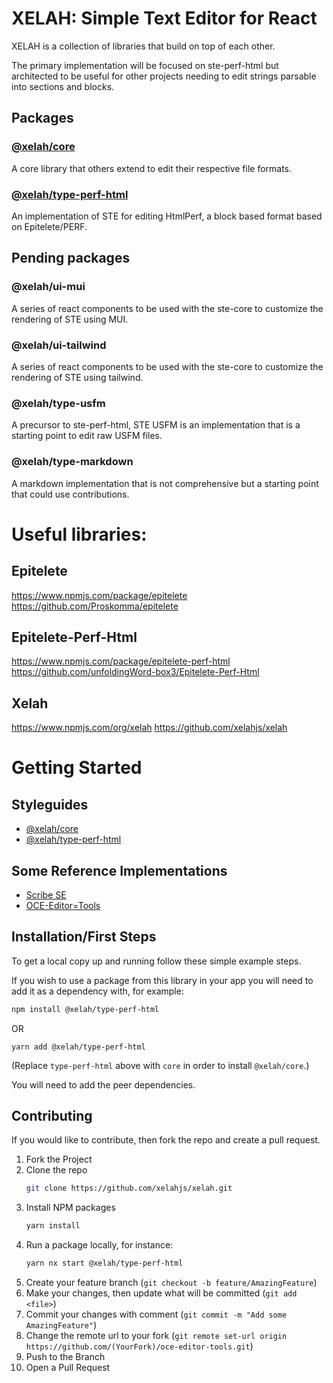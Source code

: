 # XELAH: Simple Text Editor for React

XELAH is a collection of libraries that build on top of each other. 

The primary implementation will be focused on ste-perf-html but architected to be useful for other projects needing to edit strings parsable into sections and blocks.

## Packages

### [@xelah/core](https://xelah-core.netlify.app/) 

A core library that others extend to edit their respective file formats.

### [@xelah/type-perf-html](https://xelah-type-perf-html.netlify.app/)

An implementation of STE for editing HtmlPerf, a block based format based on Epitelete/PERF.

## Pending packages

### @xelah/ui-mui

A series of react components to be used with the ste-core to customize the rendering of STE using MUI.

### @xelah/ui-tailwind

A series of react components to be used with the ste-core to customize the rendering of STE using tailwind.

### @xelah/type-usfm

A precursor to ste-perf-html, STE USFM is an implementation that is a starting point to edit raw USFM files.

### @xelah/type-markdown

A markdown implementation that is not comprehensive but a starting point that could use contributions.


# Useful libraries:

## Epitelete
https://www.npmjs.com/package/epitelete
https://github.com/Proskomma/epitelete

## Epitelete-Perf-Html
https://www.npmjs.com/package/epitelete-perf-html
https://github.com/unfoldingWord-box3/Epitelete-Perf-Html

## Xelah
https://www.npmjs.com/org/xelah
https://github.com/xelahjs/xelah 

# Getting Started

## Styleguides

- [@xelah/core](https://xelah-core.netlify.app/) 
- [@xelah/type-perf-html](https://xelah-type-perf-html.netlify.app/)

## Some Reference Implementations

- [Scribe SE](https://github.com/bible-technology/scribe-scripture-editor)
- [OCE-Editor=Tools](https://github.com/unfoldingword/oce-editor-tools)

## Installation/First Steps

To get a local copy up and running follow these simple example steps.

If you wish to use a package from this library in your app you will need to add it as a dependency with, for example:
```sh
npm install @xelah/type-perf-html
```
OR
```shell
yarn add @xelah/type-perf-html
```
(Replace `type-perf-html` above with `core` in order to install `@xelah/core`.)

You will need to add the peer dependencies.

<!-- CONTRIBUTING -->
## Contributing

If you would like to contribute, then fork the repo and create a pull request.

1. Fork the Project
2. Clone the repo
   ```sh
   git clone https://github.com/xelahjs/xelah.git
   ```
3. Install NPM packages
   ```sh
   yarn install
   ```
4. Run a package locally, for instance:
   ```sh
   yarn nx start @xelah/type-perf-html
   ``` 
5. Create your feature branch (`git checkout -b feature/AmazingFeature`)
6. Make your changes, then update what will be committed (`git add <file>`)
7. Commit your changes with comment (`git commit -m "Add some AmazingFeature"`)
8. Change the remote url to your fork (`git remote set-url origin https://github.com/(YourFork)/oce-editor-tools.git`)
9. Push to the Branch
10. Open a Pull Request
